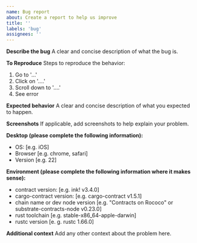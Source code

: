 ```yaml
---
name: Bug report
about: Create a report to help us improve
title: ''
labels: 'bug'
assignees: ''
---
```


**Describe the bug**
A clear and concise description of what the bug is.

**To Reproduce**
Steps to reproduce the behavior:

1. Go to '...'
2. Click on '....'
3. Scroll down to '....'
4. See error

**Expected behavior**
A clear and concise description of what you expected to happen.

**Screenshots**
If applicable, add screenshots to help explain your problem.

**Desktop (please complete the following information):**

- OS: [e.g. iOS]
- Browser [e.g. chrome, safari]
- Version [e.g. 22]

**Environment (please complete the following information where it makes sense):**

- contract version: [e.g. ink! v3.4.0]
- cargo-contract version: [e.g. cargo-contract v1.5.1]
- chain name or dev node version [e.g. "Contracts on Rococo" or substrate-contracts-node v0.23.0]
- rust toolchain [e.g. stable-x86_64-apple-darwin]
- rustc version [e. g. rustc 1.66.0]

**Additional context**
Add any other context about the problem here.
